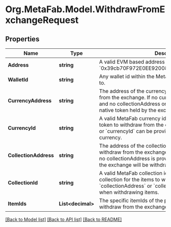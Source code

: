 
# Org.MetaFab.Model.WithdrawFromExchangeRequest

## Properties

Name | Type | Description | Notes
------------ | ------------- | ------------- | -------------
**Address** | **string** | A valid EVM based address to withdraw to. For example, &#x60;0x39cb70F972E0EE920088AeF97Dbe5c6251a9c25D&#x60;. | [optional] 
**WalletId** | **string** | Any wallet id within the MetaFab ecosystem to withdraw to. | [optional] 
**CurrencyAddress** | **string** | The address of the currency (ERC20) token to withdraw from the exchange. If no currencyAddress or currencyId, and no collectionAddress or collectionId are provided, the native token held by the exchange will be withdrawn. | [optional] 
**CurrencyId** | **string** | A valid MetaFab currency id that represents the currency token to withdraw from the exchange. &#x60;currencyAddress&#x60; or &#x60;currencyId&#x60; can be provided when withdrawing currency. | [optional] 
**CollectionAddress** | **string** | The address of the collection (ERC1155) for the items to withdraw from the exchange. If no currencyAddress and no collectionAddress is provided, the native token held by the exchange will be withdrawn. | [optional] 
**CollectionId** | **string** | A valid MetaFab collection id that represents the collection for the items to withdraw from the exchange. &#x60;collectionAddress&#x60; or &#x60;collectionId&#x60; can be provided when withdrawing items. | [optional] 
**ItemIds** | **List&lt;decimal&gt;** | The specific itemIds of the provided collection to withdraw from the exchange. | [optional] 

[[Back to Model list]](../README.md#documentation-for-models)
[[Back to API list]](../README.md#documentation-for-api-endpoints)
[[Back to README]](../README.md)

